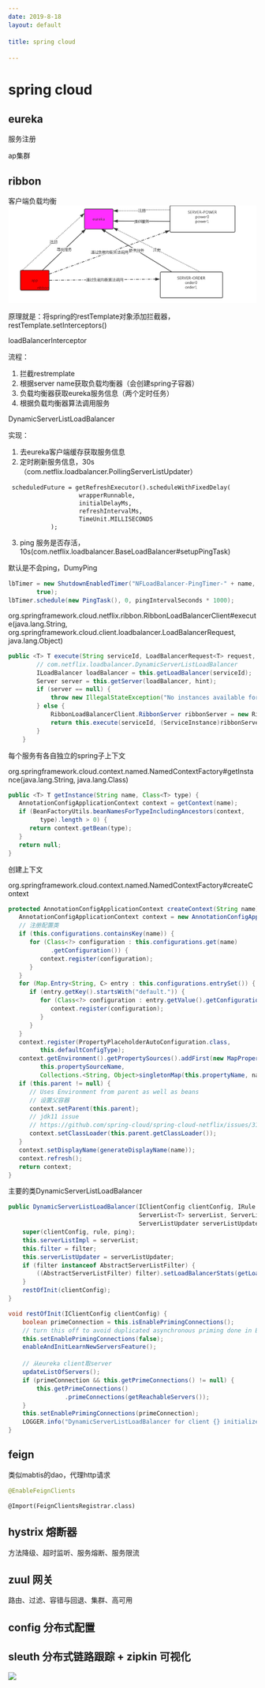 ```yaml
---
date: 2019-8-18
layout: default

title: spring cloud

---
```


# spring cloud
## eureka
服务注册

ap集群
## ribbon
客户端负载均衡
![](https://github.com/garydai/garydai.github.com/raw/master/_posts/pic/ribbon.png)

原理就是：将spring的restTemplate对象添加拦截器，restTemplate.setInterceptors()

loadBalancerInterceptor



流程：

1. 拦截restremplate
2. 根据server name获取负载均衡器（会创建spring子容器）
3. 负载均衡器获取eureka服务信息（两个定时任务）
4. 根据负载均衡器算法调用服务



DynamicServerListLoadBalancer

实现：

1. 去eureka客户端缓存获取服务信息
2. 定时刷新服务信息，30s（com.netflix.loadbalancer.PollingServerListUpdater）

```
 scheduledFuture = getRefreshExecutor().scheduleWithFixedDelay(
                    wrapperRunnable,
                    initialDelayMs,
                    refreshIntervalMs,
                    TimeUnit.MILLISECONDS
            );
```



3. ping 服务是否存活，10s(com.netflix.loadbalancer.BaseLoadBalancer#setupPingTask)

默认是不会ping，DumyPing

```java
lbTimer = new ShutdownEnabledTimer("NFLoadBalancer-PingTimer-" + name,
        true);
lbTimer.schedule(new PingTask(), 0, pingIntervalSeconds * 1000);
```





org.springframework.cloud.netflix.ribbon.RibbonLoadBalancerClient#execute(java.lang.String, org.springframework.cloud.client.loadbalancer.LoadBalancerRequest<T>, java.lang.Object)

```java
public <T> T execute(String serviceId, LoadBalancerRequest<T> request, Object hint) throws IOException {
        // com.netflix.loadbalancer.DynamicServerListLoadBalancer
        ILoadBalancer loadBalancer = this.getLoadBalancer(serviceId);
        Server server = this.getServer(loadBalancer, hint);
        if (server == null) {
            throw new IllegalStateException("No instances available for " + serviceId);
        } else {
            RibbonLoadBalancerClient.RibbonServer ribbonServer = new RibbonLoadBalancerClient.RibbonServer(serviceId, server, this.isSecure(server, serviceId), this.serverIntrospector(serviceId).getMetadata(server));
            return this.execute(serviceId, (ServiceInstance)ribbonServer, (LoadBalancerRequest)request);
        }
    }
```



每个服务有各自独立的spring子上下文

org.springframework.cloud.context.named.NamedContextFactory#getInstance(java.lang.String, java.lang.Class<T>)

```java
public <T> T getInstance(String name, Class<T> type) {
   AnnotationConfigApplicationContext context = getContext(name);
   if (BeanFactoryUtils.beanNamesForTypeIncludingAncestors(context,
         type).length > 0) {
      return context.getBean(type);
   }
   return null;
}
```

创建上下文

org.springframework.cloud.context.named.NamedContextFactory#createContext

```java
protected AnnotationConfigApplicationContext createContext(String name) {
   AnnotationConfigApplicationContext context = new AnnotationConfigApplicationContext();
   // 注册配置类
   if (this.configurations.containsKey(name)) {
      for (Class<?> configuration : this.configurations.get(name)
            .getConfiguration()) {
         context.register(configuration);
      }
   }
   for (Map.Entry<String, C> entry : this.configurations.entrySet()) {
      if (entry.getKey().startsWith("default.")) {
         for (Class<?> configuration : entry.getValue().getConfiguration()) {
            context.register(configuration);
         }
      }
   }
   context.register(PropertyPlaceholderAutoConfiguration.class,
         this.defaultConfigType);
   context.getEnvironment().getPropertySources().addFirst(new MapPropertySource(
         this.propertySourceName,
         Collections.<String, Object>singletonMap(this.propertyName, name)));
   if (this.parent != null) {
      // Uses Environment from parent as well as beans
      // 设置父容器
      context.setParent(this.parent);
      // jdk11 issue
      // https://github.com/spring-cloud/spring-cloud-netflix/issues/3101
      context.setClassLoader(this.parent.getClassLoader());
   }
   context.setDisplayName(generateDisplayName(name));
   context.refresh();
   return context;
}
```



主要的类DynamicServerListLoadBalancer

```java
public DynamicServerListLoadBalancer(IClientConfig clientConfig, IRule rule, IPing ping,
                                     ServerList<T> serverList, ServerListFilter<T> filter,
                                     ServerListUpdater serverListUpdater) {
    super(clientConfig, rule, ping);
    this.serverListImpl = serverList;
    this.filter = filter;
    this.serverListUpdater = serverListUpdater;
    if (filter instanceof AbstractServerListFilter) {
        ((AbstractServerListFilter) filter).setLoadBalancerStats(getLoadBalancerStats());
    }
    restOfInit(clientConfig);
}
```

```java
void restOfInit(IClientConfig clientConfig) {
    boolean primeConnection = this.isEnablePrimingConnections();
    // turn this off to avoid duplicated asynchronous priming done in BaseLoadBalancer.setServerList()
    this.setEnablePrimingConnections(false);
    enableAndInitLearnNewServersFeature();
		
  	// 从eureka client取server
    updateListOfServers();
    if (primeConnection && this.getPrimeConnections() != null) {
        this.getPrimeConnections()
                .primeConnections(getReachableServers());
    }
    this.setEnablePrimingConnections(primeConnection);
    LOGGER.info("DynamicServerListLoadBalancer for client {} initialized: {}", clientConfig.getClientName(), this.toString());
}
```

## feign

类似mabtis的dao，代理http请求

```java
@EnableFeignClients
```

```
@Import(FeignClientsRegistrar.class)
```



## hystrix 熔断器

方法降级、超时监听、服务熔断、服务限流
## zuul 网关
路由、过滤、容错与回退、集群、高可用
## config 分布式配置
## sleuth 分布式链路跟踪 + zipkin 可视化

![](https://github.com/garydai/garydai.github.com/raw/master/_posts/pic/springcloud.png)


